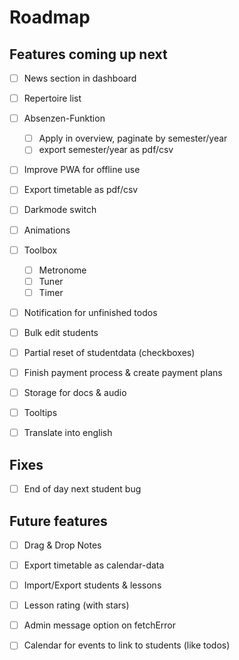 # Roadmap

## Features coming up next

- [ ] News section in dashboard

- [ ] Repertoire list

- [ ] Absenzen-Funktion

  - [ ] Apply in overview, paginate by semester/year
  - [ ] export semester/year as pdf/csv

- [ ] Improve PWA for offline use

- [ ] Export timetable as pdf/csv

- [ ] Darkmode switch

- [ ] Animations

- [ ] Toolbox

  - [ ] Metronome
  - [ ] Tuner
  - [ ] Timer

- [ ] Notification for unfinished todos

- [ ] Bulk edit students

- [ ] Partial reset of studentdata (checkboxes)

- [ ] Finish payment process & create payment plans

- [ ] Storage for docs & audio

- [ ] Tooltips

- [ ] Translate into english

## Fixes

- [ ] End of day next student bug

## Future features

- [ ] Drag & Drop Notes

- [ ] Export timetable as calendar-data

- [ ] Import/Export students & lessons

- [ ] Lesson rating (with stars)

- [ ] Admin message option on fetchError

- [ ] Calendar for events to link to students (like todos)
